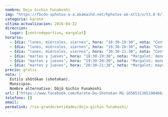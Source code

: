 ```yaml
---
nombre: Dojo Gichin Funakoshi
img: "https://fbcdn-sphotos-a-a.akamaihd.net/hphotos-ak-xtl1/v/t1.0-9/10626623_1650531761857087_5911791902209982295_n.jpg?oh=66b0a3a421f2f39d1dbdf1004f525c52&oe=57BDC174&__gda__=1471047239_b66b286878e53e5216bff6122dd88b93"
categoria: karate
ultima-actualizacion: 2016-04-22
direccion: 
  lugar: [centrodeportivo, margalot]
horario: 
  - {dia: "lunes, miércoles, viernes", hora: "18:30-19:30", nota: "Centro Deportivo; menores" }
  - {dia: "lunes, miércoles, viernes", hora: "19:30-20:30", nota: "Centro Deportivo; menores" }
  - {dia: "lunes, miércoles, viernes", hora: "20:30-21:30", nota: "Centro Deportivo; mayores" }
  - {dia: "martes y jueves", hora: "18:30-19:30", nota: "Margalot; menores" }
  - {dia: "martes y jueves", hora: "19:30-20:30", nota: "Margalot; menores" }
  - {dia: "martes y jueves", hora: "20:30-21:30", nota: "Margalot; mayores" }
precio: gratis
nota: | 
  Estilo shôtôkan (shotokan). 
  Municipio.
  Nombre alternativo: Dôjô Gichin Funakoshi
url: ["https://www.facebook.com/Karate-Do-Shotokan-RG-1650531365190460/"]
telefono: []
email: 
permalink: /rio-grande/entidades/dojo-gichin-funakoshi/
---
```


